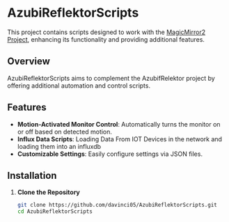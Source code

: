 # AzubiReflektorScripts

This project contains scripts designed to work with the [MagicMirror2 Project](https://github.com/davinci05/AzubiReflektor), enhancing its functionality and providing additional features.

## Overview

AzubiReflektorScripts aims to complement the AzubifRelektor project by offering additional automation and control scripts. 

## Features

- **Motion-Activated Monitor Control**: Automatically turns the monitor on or off based on detected motion.
- **Influx Data Scripts**: Loading Data From IOT Devices in the network and loading them into an influxdb 
- **Customizable Settings**: Easily configure settings via JSON files.

## Installation

1. **Clone the Repository**

   ```bash
   git clone https://github.com/davinci05/AzubiReflektorScripts.git
   cd AzubiReflektorScripts
```